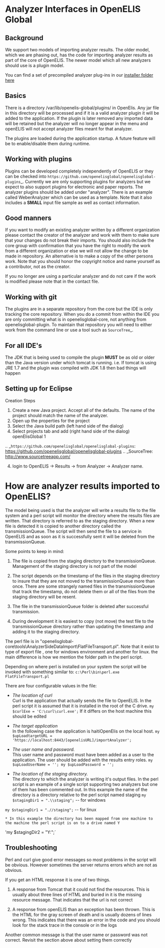 # Analyzer Interfaces in OpenELIS Global

## Background


We support two models of importing analyzer results. The older model,
which we are phasing out, has the code for importing analyzer results as
part of the core of OpenELIS. The newer model which all new analyzers
should use is a plugin model.

You can find a set of precompiled analyzer plug-ins in our [installer folder here](https://www.dropbox.com/sh/xzjxca5ya73dylt/AACf35yDhjerS1V-C1SVNgJ2a?dl=0)

## Basics

There is a directory /var/lib/openelis-global/plugins/ in OpenElis. Any jar file in this directory
will be processed and if it is a valid analyzer plugin it will be added
to the application. If the plugin is later removed any imported data
will be retained but the analyzer will no longer appear in the menu and
openELIS will not accept analyzer files meant for that analyzer.

The plugins are loaded during the application startup. A future feature
will be to enable/disable them during runtime.

## Working with plugins

Plugins can be developed completely independently of OpenELIS or they
can be checked into
`https://github.com/openelisglobal/openelisglobal-plugins`_. Currently
we are only supporting plugins for analyzers but we expect to also
support plugins for electronic and paper reports. The analyzer plugins
should be added under "analyzer". There is an example called
WeberAnalyzer which can be used as a template. Note that it also
includes a **SMALL** input file sample as well as contact information.

## Good manners


If you want to modify an existing analyzer written by a different
organization please contact the creator of the analyzer and work with
them to make sure that your changes do not break their imports. You
should also include the core group with confirmation that you have the
right to modify the work from a different organization or else we will
not allow the change to be made in repository. An alternative is to make
a copy of the other persons work. Note that you should honor the
copyright notice and name yourself as a contributor, not as the creator.

If you no longer are using a particular analyzer and do not care if the
work is modified please note that in the contact file.

## Working with git


The plugins are in a separate repository from the core but the IDE is
only tracking the core repository. When you do a commit from within the
IDE you are only committing what is in openelisglobal-core, not anything
from openelisglobal-plugin. To maintain that repository you will need to
either work from the command line or use a tool such as `SourceTree`_.

## For all IDE's

The JDK that is being used to compile the plugin **MUST** be as old or
older than the Java version under which tomcat is running. i.e. If
tomcat is using JRE 1.7 and the plugin was compiled with JDK 1.8 then
bad things will happen

## Setting up for Eclipse


Creation Steps

1. Create a new Java project. Accept all of the defaults. The name of
   the project should match the name of the analyzer.
2. Open up the properties for the project
3. Select the Java build path (left hand side of the dialog)
4. Select projects tab and add (right hand side of the dialog)
   openElisGlobal 1

.. _`https://github.com/openelisglobal/openelisglobal-plugins`: https://github.com/openelisglobal/openelisglobal-plugins
.. _SourceTree: http://www.sourcetreeapp.com/



4. login to OpenELIS -> Results -> from Analyzer -> Analyzer name.



# How are analyzer results imported to OpenELIS?

The model being used is that the analyzer will write a results file to the file system and a perl script will monitor the directory where the results files are written. That directory is referred to as the staging directory.  When a new file is detected it is copied to another directory called the transmissionQueue.  The script will then send the file to a service in OpenELIS and as soon as it is successfully sent it will be deleted from the transmissionQueue.

Some points to keep in mind:

1. The file is copied from the staging directory to the transmissionQueue.  Management of the staging directory is not part of the model

1. The script depends on the timestamp of the files in the staging directory to insure that they are not moved to the transmissionQueue more than once.  There are some strangely named files in the transmissionQueue that track the timestamp, do not delete them or all of the files from the staging directory will be resent.

1. The file in the transmissionQueue folder is deleted after successful transmission.

1. During development it is easiest to copy (not move) the test file to the transmissionQueue directory rather than updating the timestamp and adding it to the staging directory.

The perl file is in "openelisglobal-core\tools\AnalyzerSideDataImport\FlatFileTransport.pl".
Note that it exist to type of export file , one for windows environment and another for linux. 
the main difference is how we mention the folder path in the perl script.

Depending on where perl is installed on your system the script will be invoked with something similar to: `c:\Perl\bin\perl.exe FlatFileTransport.pl`

There are four configurable values in the file:
   *  *The location of curl*  
   Curl is the application that actually sends the file to OpenELIS.  In the perl script it is assumed that it is installed in the root of the C drive. `my $curlExe = 'C:\curl\curl.exe';`  If it differs on the host machine this should be edited

   *  *The target application*  
   In the following case the application is haitiOpenElis on the local host.
`my $upLoadtargetURL = 'https://localhost:8443/[openelisURL]/importAnalyzer';`

   *  *The user name and password.*  
   This user name and password must have been added as a user to the application.  The user should be added with the results entry roles.
`my $upLoadUserName = '';
my $upLoadPassword = '';`


   *  *The location of the staging directory.*  
   The directory to which the analyzer is writing it's output files.  In the perl script is an example of a single script supporting two analyzers but one of them has been commented out.  In this example the name of the directory is a directory relative to the perl script named staging
`my $stagingDir1 = ".\\staging";` -- for windows

 `my $stagingDir1 = ".//staging";` -- for linux

    * In this example the directory has been mapped from one machine to the machine the perl script is on to a drive named Y
'my $stagingDir2 = "Y:";`

## Troubleshooting

Perl and curl give good error messages so most problems in the script will be obvious.  However sometimes the server returns errors which are not as obvious.

If you get an HTML response it is one of two things.

1.  A response from Tomcat that it could not find the resources.  This is usually about three lines of HTML and buried in it is the missing resource message.  That indicates that the url is not correct
    
1. A response from openELIS than an exception has been thrown.  This is the HTML for the gray screen of death and is usually dozens of lines wrong.  This indicates that there was an error in the code and you should look for the stack trace in the console or in the logs

Another common message is that the user name or password was not correct.  Revisit the section above about setting them correctly 
